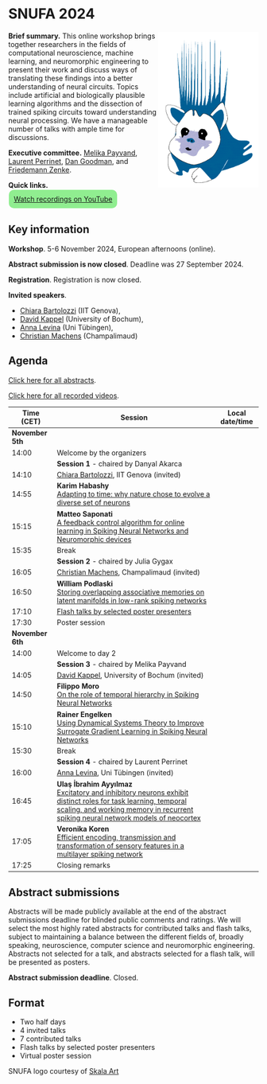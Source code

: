 # SNUFA 2024

<img align="right" width="499" style="max-width: 40%" src="/images/snufa_hog.gif">

**Brief summary.** This online workshop brings together researchers in the fields of computational neuroscience, machine learning, and neuromorphic engineering to present their work and discuss ways of translating these findings into a better understanding of neural circuits. Topics include artificial and biologically plausible learning algorithms and the dissection of trained spiking circuits toward understanding neural processing. We have a manageable number of talks with ample time for discussions.

**Executive committee.** [Melika Payvand](https://services.ini.uzh.ch/people/melika), [Laurent Perrinet](https://laurentperrinet.github.io/), [Dan Goodman](https://neural-reckoning.org), and [Friedemann Zenke](https://zenkelab.org/).

**Quick links.** <span style="background: lightgreen; border-radius: 10px; padding: 10px; display: inline-block; margin: 1px;"><a href="https://www.youtube.com/playlist?list=PL09WqqDbQWHHijfS3PyGxPxeoATc-suAv">Watch recordings on YouTube</a></span>

## Key information

**Workshop**. 5-6 November 2024, European afternoons (online).

**Abstract submission is now closed**. Deadline was 27 September 2024.

**Registration**. Registration is now closed.

**Invited speakers**. 
* [Chiara Bartolozzi](https://www.iit.it/people-details/-/people/chiara-bartolozzi) (IIT Genova),
* [David Kappel](https://www.ini.rub.de/the_institute/people/david-kappel/) (University of Bochum),
* [Anna Levina](https://uni-tuebingen.de/fakultaeten/mathematisch-naturwissenschaftliche-fakultaet/fachbereiche/informatik/lehrstuehle/self-organization-and-optimality-in-neuronal-networks/) (Uni Tübingen),
* [Christian Machens](https://machenslab.org/) (Champalimaud)

## Agenda

[Click here for all abstracts](all_abstracts.md).

[Click here for all recorded videos](https://www.youtube.com/playlist?list=PL09WqqDbQWHHijfS3PyGxPxeoATc-suAv).

<!--[Click here to open in Google Calendar](https://calendar.google.com/calendar/u/0?cid=OTYzMGJmOWIyZmJjZjNmNjE0ZDMzN2MyZTVmZjhmMWQ0NDYxZTMwYTM3OWNlNmJmZDA5YWVkMzg1MGJlN2IxMUBncm91cC5jYWxlbmRhci5nb29nbGUuY29t) (allows you to add to your own calendar).

[Click here to watch live on Crowdcast](https://www.crowdcast.io/c/snufa-2024).-->

<script language="javascript">
	function LT(d, t) {
		var date = new Date(d+' 2024 '+t+' UTC+1');
		document.write(date.toString());
	}
</script>

| Time (CET) | Session | Local date/time 
|------------|---------|-----------------
|**November 5th** |  |  
| 14:00 | Welcome by the organizers | <script language="javascript">LT('5 Nov', '14:00')</script> 
|       | **Session 1** - chaired by Danyal Akarca |  
| 14:10 | [Chiara Bartolozzi](https://www.iit.it/people-details/-/people/chiara-bartolozzi), IIT Genova (invited) | <script language="javascript">LT('5 Nov', '14:10')</script> 
| 14:55 | **Karim Habashy**<br/>[Adapting to time: why nature chose to evolve a diverse set of neurons](abstracts/karim-habashy-adapting.md) | <script language="javascript">LT('5 Nov', '14:55')</script> 
| 15:15 | **Matteo Saponati**<br/>[A feedback control algorithm for online learning in Spiking Neural Networks and Neuromorphic devices](abstracts/matteo-saponati-feedback.md) | <script language="javascript">LT('5 Nov', '15:15')</script> 
| 15:35 | Break | <script language="javascript">LT('5 Nov', '15:35')</script> 
|       | **Session 2** - chaired by Julia Gygax |  
| 16:05 | [Christian Machens](https://machenslab.org/), Champalimaud (invited) | <script language="javascript">LT('5 Nov', '16:05')</script> 
| 16:50 | **William Podlaski**<br/>[Storing overlapping associative memories on latent manifolds in low-rank spiking networks](abstracts/william-podlaski-storing.md) | <script language="javascript">LT('5 Nov', '16:50')</script> 
| 17:10 | [Flash talks by selected poster presenters](all_abstracts.md) | <script language="javascript">LT('5 Nov', '17:10')</script> 
| 17:30 | Poster session | <script language="javascript">LT('5 Nov', '17:30')</script> 
|**November 6th** |  |  
| 14:00 | Welcome to day 2 | <script language="javascript">LT('6 Nov', '14:00')</script> 
|       | **Session 3** - chaired by Melika Payvand|  
| 14:05 | [David Kappel](https://www.ini.rub.de/the_institute/people/david-kappel/), University of Bochum (invited) | <script language="javascript">LT('6 Nov', '14:05')</script> 
| 14:50 | **Filippo Moro**<br/>[On the role of temporal hierarchy in Spiking Neural Networks](abstracts/filippo-moro-role.md) | <script language="javascript">LT('6 Nov', '14:50')</script> 
| 15:10 | **Rainer Engelken**<br/>[Using Dynamical Systems Theory to Improve Surrogate Gradient Learning in Spiking Neural Networks](abstracts/rainer-engelken-using.md) | <script language="javascript">LT('6 Nov', '15:10')</script> 
| 15:30 | Break | <script language="javascript">LT('6 Nov', '15:30')</script> 
|       | **Session 4** - chaired by Laurent Perrinet |  
| 16:00 | [Anna Levina](https://uni-tuebingen.de/fakultaeten/mathematisch-naturwissenschaftliche-fakultaet/fachbereiche/informatik/lehrstuehle/self-organization-and-optimality-in-neuronal-networks/), Uni Tübingen (invited) | <script language="javascript">LT('6 Nov', '16:00')</script> 
| 16:45 | **Ulaş İbrahim Ayyılmaz**<br/>[Excitatory and inhibitory neurons exhibit distinct roles for task learning, temporal scaling, and working memory in recurrent spiking neural network models of neocortex](abstracts/ulaş-i̇brahim-excitatory.md) | <script language="javascript">LT('6 Nov', '16:45')</script> 
| 17:05 | **Veronika Koren**<br/> [Efficient encoding, transmission and transformation of sensory features in a multilayer spiking network](abstracts/veronika-koren-efficient.md) | <script language="javascript">LT('6 Nov', '17:05')</script> 
| 17:25 | Closing remarks | <script language="javascript">LT('6 Nov', '17:25')</script> 

## Abstract submissions

Abstracts will be made publicly available at the end of the abstract submissions deadline for blinded public comments and ratings. We will select the most highly rated abstracts for contributed talks and flash talks, subject to maintaining a balance between the different fields of, broadly speaking, neuroscience, computer science and neuromorphic engineering. Abstracts not selected for a talk, and abstracts selected for a flash talk, will be presented as posters.

**Abstract submission deadline**. Closed.

## Format

* Two half days
* 4 invited talks
* 7 contributed talks
* Flash talks by selected poster presenters
* Virtual poster session




SNUFA logo courtesy of [Skala Art](https://skala-art.net/)
